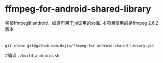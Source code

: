 # ffmpeg-for-android-shared-library
移植ffmpeg到android，编译可用于jni调用的so库.
本项目使用的是ffmpeg 2.6.2版本

# 
``
git clone git@github.com:dxjia/ffmpeg-for-android-shared-library.git
``

#编译
``
./build_andrioid.sh
``

